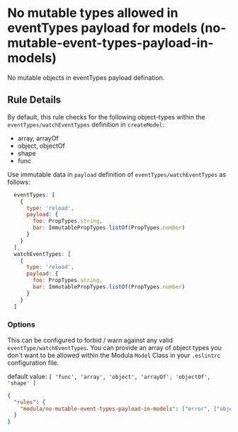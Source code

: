 # No mutable types allowed in eventTypes payload for models (no-mutable-event-types-payload-in-models)

No mutable objects in eventTypes payload defination.

## Rule Details

By default, this rule checks for the following object-types within the `eventTypes/watchEventTypes` definition in `createModel`:

* array, arrayOf
* object, objectOf
* shape
* func

Use immutable data in `payload` definition of `eventTypes/watchEventTypes` as follows:

```javascript
  eventTypes: [
    {
      type: 'reload',
      payload: {
        foo: PropTypes.string,
        bar: ImmutablePropTypes.listOf(PropTypes.number)
      }
    }
  ],
  watchEventTypes: [
    {
      type: 'reload',
      payload: {
        foo: PropTypes.string,
        bar: ImmutablePropTypes.listOf(PropTypes.number)
      }
    }
  ]
```

### Options

This can be configured to forbid / warn against any valid  `eventType/watchEventTypes`. You can provide an array of object types you don't want to be allowed within the Modula `Model` Class in your `.eslintrc` configuration file.

default value: `[ 'func', 'array', 'object', 'arrayOf', 'objectOf', 'shape' ]`

```json
{
  "rules": {
    "modula/no-mutable-event-types-payload-in-models": ["error", ["object", "array", "arrayOf", "objectOf"]]
  }
}
```
